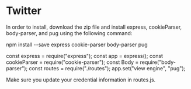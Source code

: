 # Twitter

In order to install, download the zip file and install express, cookieParser, body-parser, and pug using the following command:

npm install --save express cookie-parser body-parser pug

const express = require("express");
const app = express();
const cookieParser = require("cookie-parser");
const Body = require("body-parser");
const routes = require("./routes");
app.set("view engine", "pug");

Make sure you update your credential information in routes.js. 
